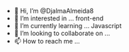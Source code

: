 - 👋 Hi, I’m @DjalmaAlmeida8
- 👀 I’m interested in ... front-end 
- 🌱 I’m currently learning ... Javascript 
- 💞️ I’m looking to collaborate on ...
- 📫 How to reach me ...

<!---
DjalmaAlmeida8/DjalmaAlmeida8 is a ✨ special ✨ repository because its `README.md` (this file) appears on your GitHub profile.
You can click the Preview link to take a look at your changes.
--->
